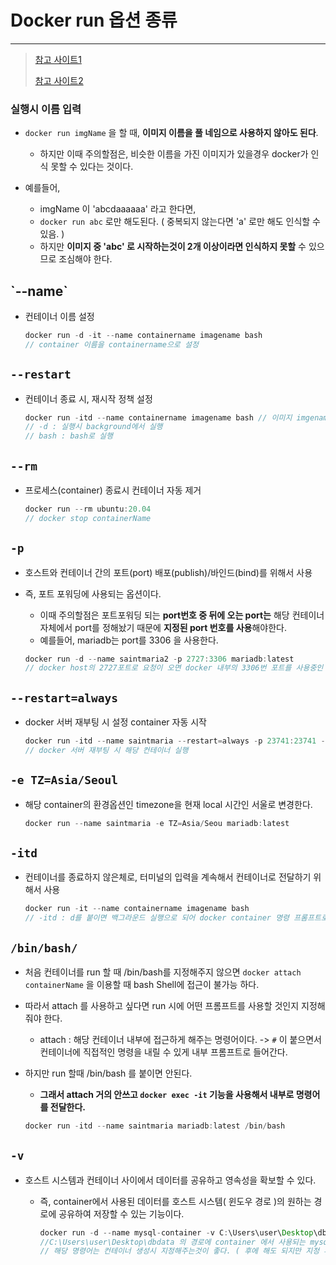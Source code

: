 # Docker run 옵션 종류

---

>[참고 사이트1](https://wooono.tistory.com/348)
>
>[참고 사이트2](https://www.daleseo.com/docker-run/#-v-%EC%98%B5%EC%85%98)

### 실행시 이름 입력 

- `docker run imgName` 을 할 때, **이미지 이름을 풀 네임으로 사용하지 않아도 된다**. 
  - 하지만 이때 주의할점은, 비슷한 이름을 가진 이미지가 있을경우 docker가 인식 못할 수 있다는 것이다. 

- 예를들어, 
  - imgName 이 'abcdaaaaaa' 라고 한다면, 
  - `docker run abc` 로만 해도된다. ( 중복되지 않는다면 'a' 로만 해도 인식할 수 있음. )
  - 하지만 **이미지 중 'abc' 로 시작하는것이 2개 이상이라면 인식하지 못할** 수 있으므로 조심해야 한다. 

## \`--name`

- 컨테이너 이름 설정

  ```java
  docker run -d -it --name containername imagename bash
  // container 이름을 containername으로 설정 
  ```

## `--restart`

- 컨테이너 종료 시, 재시작 정책 설정

  ```java
  docker run -itd --name containername imagename bash // 이미지 imgename을 실행시켜 컨테이너 생성 후 이름을 containername으로 설정
  // -d : 실행시 background에서 실행 
  // bash : bash로 실행 
  ```

## `--rm`

- 프로세스(container) 종료시 컨테이너 자동 제거

  ```java
  docker run --rm ubuntu:20.04
  // docker stop containerName
  ```

## `-p`

- 호스트와 컨테이너 간의 포트(port) 배포(publish)/바인드(bind)를 위해서 사용

- 즉, 포트 포워딩에 사용되는 옵션이다. 

  - 이때 주의할점은 포트포워딩 되는 **port번호 중 뒤에 오는 port는** 해당 컨테이너 자체에서 port를 정해놨기 때문에 **지정된 port 번호를 사용**해야한다. 
  - 예를들어, mariadb는 port를 3306 을 사용한다. 

  ```java
  docker run -d --name saintmaria2 -p 2727:3306 mariadb:latest
  // docker host의 2727포트로 요청이 오면 docker 내부의 3306번 포트를 사용중인 container와 연결해준다.
  ```

## `--restart=always`

- docker 서버 재부팅 시 설정 container 자동 시작 

  ```java
  docker run -itd --name saintmaria --restart=always -p 23741:23741 --env MARIADB_ROOT_PASSWORD=changeme -e TZ=Asia/Seoul mariadb:latest
  // docker 서버 재부팅 시 해당 컨테이너 실행 
  ```

## `-e TZ=Asia/Seoul`

- 해당 container의 환경옵션인 timezone을 현재 local 시간인 서울로 변경한다. 

  ```java
  docker run --name saintmaria -e TZ=Asia/Seou mariadb:latest
  ```

## `-itd`

- 컨테이너를 종료하지 않은체로, 터미널의 입력을 계속해서 컨테이너로 전달하기 위해서 사용

  ```java
  docker run -it --name containername imagename bash
  // -itd : d를 붙이면 백그라운드 실행으로 되어 docker container 명령 프롬프트로 넘어가지 않는다. 
  ```

## `/bin/bash/`

- 처음 컨테이너를 run 할 때 /bin/bash를 지정해주지 않으면 `docker attach containerName` 을 이용할 때 bash Shell에 접근이 불가능 하다. 

- 따라서 attach 를 사용하고 싶다면 run 시에 어떤 프롬프트를 사용할 것인지 지정해줘야 한다. 

  - attach : 해당 컨테이너 내부에 접근하게 해주는 명령어이다.  -> `#` 이 붙으면서 컨테이너에 직접적인 명령을 내릴 수 있게 내부 프롬프트로 들어간다. 

- 하지만 run 할때 /bin/bash 를 붙이면 안된다. 

  - **그래서 attach 거의 안쓰고 `docker exec -it` 기능을 사용해서 내부로 명령어를 전달한다.** 

  ```java
  docker run -itd --name saintmaria mariadb:latest /bin/bash
  ```

## `-v`

- 호스트 시스템과 컨테이너 사이에서 데이터를 공유하고 영속성을 확보할 수 있다. 

  - 즉, container에서 사용된 데이터를 호스트 시스템( 윈도우 경로 )의 원하는 경로에 공유하여 저장할 수 있는 기능이다. 

    ```java
    docker run -d --name mysql-container -v C:\Users\user\Desktop\dbdata:/var/lib/mysql mysql:latest
    //C:\Users\user\Desktop\dbdata 의 경로에 container 에서 사용되는 mysql 관련 DB 데이터가 똑같이 저장된다. 
    // 해당 명령어는 컨테이너 생성시 지정해주는것이 좋다. ( 후에 해도 되지만 지정 후 데이터부터 저장됨 )
    ```

